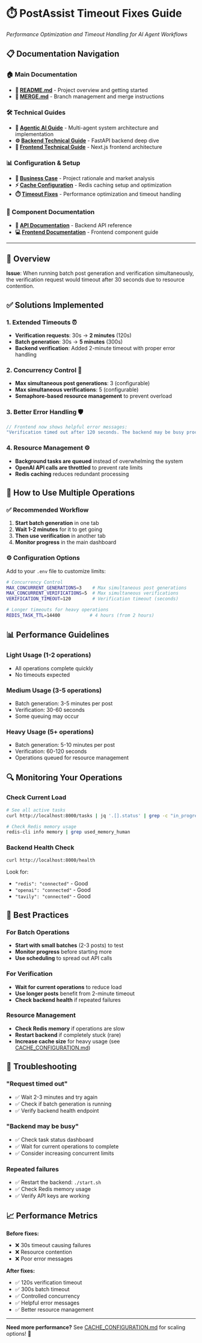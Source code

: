 # ⏱️ PostAssist Timeout Fixes Guide

*Performance Optimization and Timeout Handling for AI Agent Workflows*

## 📋 Documentation Navigation

### 🏠 Main Documentation
- **📖 [README.md](../README.md)** - Project overview and getting started
- **🔀 [MERGE.md](../MERGE.md)** - Branch management and merge instructions

### 🛠️ Technical Guides
- **🤖 [Agentic AI Guide](./AGENTIC_AI_GUIDE.md)** - Multi-agent system architecture and implementation
- **⚙️ [Backend Technical Guide](./BACKEND_TECHNICAL_GUIDE.md)** - FastAPI backend deep dive
- **🎨 [Frontend Technical Guide](./FRONTEND_TECHNICAL_GUIDE.md)** - Next.js frontend architecture

### 📊 Configuration & Setup
- **💼 [Business Case](./BUSINESS_CASE.md)** - Project rationale and market analysis
- **⚡ [Cache Configuration](./CACHE_CONFIGURATION.md)** - Redis caching setup and optimization
- **⏱️ [Timeout Fixes](./TIMEOUT_FIXES.md)** - Performance optimization and timeout handling

### 🔧 Component Documentation
- **🔌 [API Documentation](../api/README.md)** - Backend API reference
- **💻 [Frontend Documentation](../frontend/README.md)** - Frontend component guide

---

## 🎯 Overview

**Issue**: When running batch post generation and verification simultaneously, the verification request would timeout after 30 seconds due to resource contention.

## ✅ Solutions Implemented

### 1. **Extended Timeouts** ⏰
- **Verification requests**: 30s → **2 minutes** (120s)
- **Batch generation**: 30s → **5 minutes** (300s)
- **Backend verification**: Added 2-minute timeout with proper error handling

### 2. **Concurrency Control** 🚦
- **Max simultaneous post generations**: 3 (configurable)
- **Max simultaneous verifications**: 5 (configurable)
- **Semaphore-based resource management** to prevent overload

### 3. **Better Error Handling** 🛡️
```javascript
// Frontend now shows helpful error messages:
"Verification timed out after 120 seconds. The backend may be busy processing other requests. Please try again in a few moments."
```

### 4. **Resource Management** ⚙️
- **Background tasks are queued** instead of overwhelming the system
- **OpenAI API calls are throttled** to prevent rate limits
- **Redis caching** reduces redundant processing

## 🚀 How to Use Multiple Operations

### ✅ **Recommended Workflow**
1. **Start batch generation** in one tab
2. **Wait 1-2 minutes** for it to get going
3. **Then use verification** in another tab
4. **Monitor progress** in the main dashboard

### ⚙️ **Configuration Options**

Add to your `.env` file to customize limits:

```bash
# Concurrency Control
MAX_CONCURRENT_GENERATIONS=3    # Max simultaneous post generations
MAX_CONCURRENT_VERIFICATIONS=5  # Max simultaneous verifications  
VERIFICATION_TIMEOUT=120        # Verification timeout (seconds)

# Longer timeouts for heavy operations
REDIS_TASK_TTL=14400           # 4 hours (from 2 hours)
```

## 📊 Performance Guidelines

### **Light Usage** (1-2 operations)
- All operations complete quickly
- No timeouts expected

### **Medium Usage** (3-5 operations)  
- Batch generation: 3-5 minutes per post
- Verification: 30-60 seconds
- Some queuing may occur

### **Heavy Usage** (5+ operations)
- Batch generation: 5-10 minutes per post
- Verification: 60-120 seconds  
- Operations queued for resource management

## 🔍 Monitoring Your Operations

### **Check Current Load**
```bash
# See all active tasks
curl http://localhost:8000/tasks | jq '.[].status' | grep -c "in_progress"

# Check Redis memory usage  
redis-cli info memory | grep used_memory_human
```

### **Backend Health Check**
```bash
curl http://localhost:8000/health
```

Look for:
- `"redis": "connected"` - Good
- `"openai": "connected"` - Good  
- `"tavily": "connected"` - Good

## 🎯 Best Practices

### **For Batch Operations**
- **Start with small batches** (2-3 posts) to test
- **Monitor progress** before starting more
- **Use scheduling** to spread out API calls

### **For Verification**
- **Wait for current operations** to reduce load
- **Use longer posts** benefit from 2-minute timeout
- **Check backend health** if repeated failures

### **Resource Management**
- **Check Redis memory** if operations are slow
- **Restart backend** if completely stuck (rare)
- **Increase cache size** for heavy usage (see [CACHE_CONFIGURATION.md](CACHE_CONFIGURATION.md))

## 🚨 Troubleshooting

### **"Request timed out"**
- ✅ Wait 2-3 minutes and try again
- ✅ Check if batch generation is running  
- ✅ Verify backend health endpoint

### **"Backend may be busy"**
- ✅ Check task status dashboard
- ✅ Wait for current operations to complete
- ✅ Consider increasing concurrent limits

### **Repeated failures**
- ✅ Restart the backend: `./start.sh`
- ✅ Check Redis memory usage
- ✅ Verify API keys are working

## 📈 Performance Metrics

**Before fixes:**
- ❌ 30s timeout causing failures
- ❌ Resource contention
- ❌ Poor error messages

**After fixes:**
- ✅ 120s verification timeout
- ✅ 300s batch timeout  
- ✅ Controlled concurrency
- ✅ Helpful error messages
- ✅ Better resource management

---

**Need more performance?** See [CACHE_CONFIGURATION.md](CACHE_CONFIGURATION.md) for scaling options! 🚀 